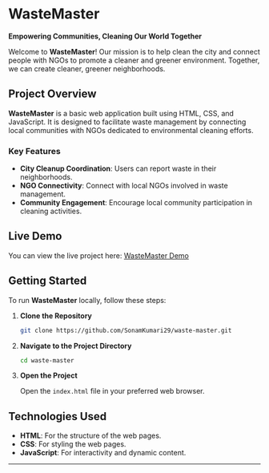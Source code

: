# WasteMaster

**Empowering Communities, Cleaning Our World Together**

Welcome to **WasteMaster**! Our mission is to help clean the city and connect people with NGOs to promote a cleaner and greener environment. Together, we can create cleaner, greener neighborhoods. 

## Project Overview

**WasteMaster** is a basic web application built using HTML, CSS, and JavaScript. It is designed to facilitate waste management by connecting local communities with NGOs dedicated to environmental cleaning efforts. 

### Key Features

- **City Cleanup Coordination**: Users can report waste in their neighborhoods.
- **NGO Connectivity**: Connect with local NGOs involved in waste management.
- **Community Engagement**: Encourage local community participation in cleaning activities.

## Live Demo

You can view the live project here: [WasteMaster Demo](https://sonamkumari29.github.io/waste-master/) 


## Getting Started

To run **WasteMaster** locally, follow these steps:

1. **Clone the Repository**

   ```bash
   git clone https://github.com/SonamKumari29/waste-master.git
   ```

2. **Navigate to the Project Directory**

   ```bash
   cd waste-master
   ```

3. **Open the Project**

   Open the `index.html` file in your preferred web browser.

## Technologies Used

- **HTML**: For the structure of the web pages.
- **CSS**: For styling the web pages.
- **JavaScript**: For interactivity and dynamic content.



---
